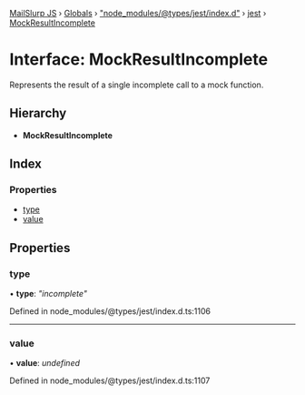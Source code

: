 [MailSlurp JS](../README.md) › [Globals](../globals.md) › ["node_modules/@types/jest/index.d"](../modules/_node_modules__types_jest_index_d_.md) › [jest](../modules/_node_modules__types_jest_index_d_.jest.md) › [MockResultIncomplete](_node_modules__types_jest_index_d_.jest.mockresultincomplete.md)

# Interface: MockResultIncomplete

Represents the result of a single incomplete call to a mock function.

## Hierarchy

* **MockResultIncomplete**

## Index

### Properties

* [type](_node_modules__types_jest_index_d_.jest.mockresultincomplete.md#type)
* [value](_node_modules__types_jest_index_d_.jest.mockresultincomplete.md#value)

## Properties

###  type

• **type**: *"incomplete"*

Defined in node_modules/@types/jest/index.d.ts:1106

___

###  value

• **value**: *undefined*

Defined in node_modules/@types/jest/index.d.ts:1107

